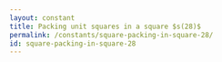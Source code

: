 ```yaml
---
layout: constant
title: Packing unit squares in a square $s(28)$
permalink: /constants/square-packing-in-square-28/
id: square-packing-in-square-28
---
```

